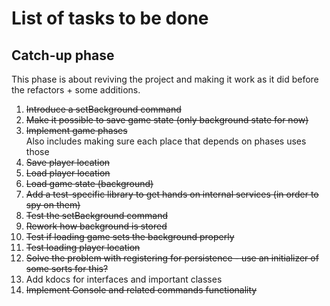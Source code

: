 # List of tasks to be done

## Catch-up phase

This phase is about reviving the project and making it work as it did before the refactors + some additions.

1. ~~Introduce a setBackground command~~
2. ~~Make it possible to save game state (only background state for now)~~
3. ~~Implement game phases~~  
   Also includes making sure each place that depends on phases uses those
4. ~~Save player location~~
5. ~~Load player location~~
6. ~~Load game state (background)~~
7. ~~Add a test-specific library to get hands on internal services (in order to spy on them)~~
8. ~~Test the setBackground command~~
9. ~~Rework how background is stored~~
10. ~~Test if loading game sets the background properly~~
11. ~~Test loading player location~~
12. ~~Solve the problem with registering for persistence - use an initializer of some sorts for this?~~
13. Add kdocs for interfaces and important classes
14. ~~Implement Console and related commands functionality~~